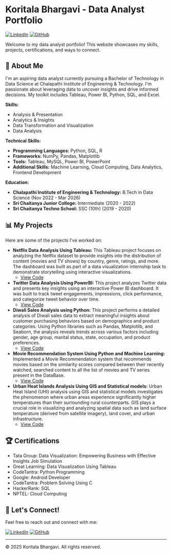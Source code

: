 # Koritala Bhargavi - Data Analyst Portfolio

[![LinkedIn](https://img.shields.io/badge/-LinkedIn-blue?style=flat-square&logo=linkedin)](https://www.linkedin.com/in/bhargavi-koritala-586155295/)
[![GitHub](https://img.shields.io/badge/-GitHub-black?style=flat-square&logo=github)](https://github.com/KoritalaBhargavi)

Welcome to my data analyst portfolio! This website showcases my skills, projects, certifications, and ways to connect.

## 🚀 About Me

I'm an aspiring data analyst currently pursuing a Bachelor of Technology in Data Science at Chalapathi Institute of Engineering & Technology. I'm passionate about leveraging data to uncover insights and drive informed decisions. My toolkit includes Tableau, Power BI, Python, SQL, and Excel.

**Skills:**

- Analysis & Presentation
- Analytics & Insights
- Data Transformation and Visualization
- Data Analysis

**Technical Skills:**

- **Programming Languages:** Python, SQL, R
- **Frameworks:** NumPy, Pandas, Matplotlib
- **Tools:** Tableau, MySQL, Power BI, PowerPoint
- **Additional Skills:** Machine Learning, Cloud Computing, Data Analytics, Frontend Development

**Education:**

- **Chalapathi Institute of Engineering & Technology:** B.Tech in Data Science (Nov 2022 - Mar 2026)
- **Sri Chaitanya Junior College:** Intermediate (2020 - 2022)
- **Sri Chaitanya Techno School:** SSC (10th) (2019 - 2020)

## 📊 My Projects

Here are some of the projects I've worked on:

-   **Netflix Data Analysis Using Tableau:** This Tableau project focuses on analyzing the Netflix dataset to provide insights into the distribution of content (movies and TV shows) by country, genre, ratings, and more. The dashboard was built as part of a data visualization internship task to demonstrate storytelling using interactive visualizations.
    -   [View Code](https://github.com/KoritalaBhargavi/TableauProject1)
-   **Twitter Data Analysis Using PowerBI:** This project analyzes Twitter data and presents key insights using an interactive Power BI dashboard. It was built to track tweet engagements, impressions, click performance, and categorize tweet behavior over time.
    -   [View Code](https://github.com/KoritalaBhargavi/PowerBIProject)
-   **Diwali Sales Analysis using Python:** This project performs a detailed analysis of Diwali sales data to extract meaningful insights about customer purchasing behaviors based on demographics and product categories. Using Python libraries such as Pandas, Matplotlib, and Seaborn, the analysis reveals trends across various factors including gender, age group, marital status, state, occupation, and product preferences.
    -   [View Code](https://github.com/KoritalaBhargavi/DataAnalysisProject/blob/main/Diwali_Sales_Analysis.ipynb)
-   **Movie Recommendation System Using Python and Machine Learning:** Implemented a Movie Recommendation system that recommends movies based on the similarity scores compared between their recently watched, searched content to all the list of movies and TV series present in the DataBase.
    -   [View Code](https://github.com/KoritalaBhargavi/MachineLearning/blob/main/Movie_recommendation.ipynb)
-   **Urban Heat Islands Analysis Using GIS and Statistical models:** Urban Heat Island (UHI) analysis using GIS and statistical models investigates the phenomenon where urban areas experience significantly higher temperatures than their surrounding rural counterparts. GIS plays a crucial role in visualizing and analyzing spatial data such as land surface temperature (derived from satellite imagery), land cover, and urban infrastructure.
    -   [View Code](https://github.com/KoritalaBhargavi/DataAnalysisProject/blob/main/Urban_Heat_Islands_Analysis.ipynb)

## 🏆 Certifications

-   Tata Group: Data Visualization: Empowering Business with Effective Insights Job Simulation
-   Great Learning: Data Visualization Using Tableau
-   CodeTantra: Python Programming
-   Google: Android Developer
-   CodeTantra: Problem Solving Using C
-   HackerRank: SQL
-   NPTEL: Cloud Computing

## 🔗 Let's Connect!

Feel free to reach out and connect with me:

[![LinkedIn](https://img.shields.io/badge/-LinkedIn-blue?style=flat-square&logo=linkedin)](https://www.linkedin.com/in/bhargavi-koritala-586155295/)
[![GitHub](https://img.shields.io/badge/-GitHub-black?style=flat-square&logo=github)](https://github.com/KoritalaBhargavi)

---

© 2025 Koritala Bhargavi. All rights reserved.

